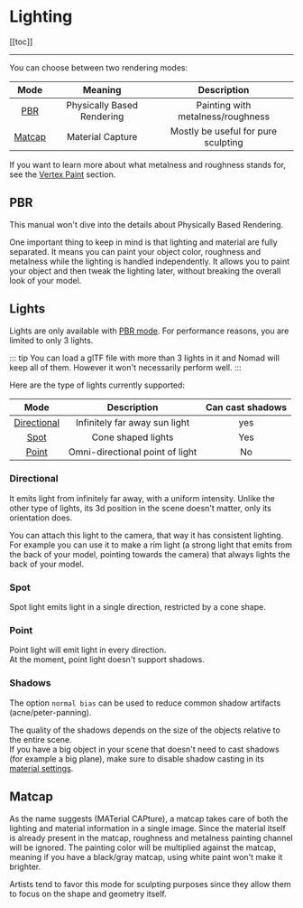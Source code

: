 # Lighting

[[toc]]

---

You can choose between two rendering modes:

| Mode              | Meaning                    | Description                         |
| :---:             | :---:                      | :---:                               |
| [PBR](#pbr)       | Physically Based Rendering | Painting with metalness/roughness   |
| [Matcap](#matcap) | Material Capture           | Mostly be useful for pure sculpting |

If you want to learn more about what metalness and roughness stands for, see the [Vertex Paint](paint.md) section.


## PBR
This manual won't dive into the details about Physically Based Rendering.

One important thing to keep in mind is that lighting and material are fully separated.
It means you can paint your object color, roughness and metalness while the lighting is handled independently.
It allows you to paint your object and then tweak the lighting later, without breaking the overall look of your model.


## Lights
Lights are only available with [PBR mode](#pbr).
For performance reasons, you are limited to only 3 lights.

::: tip
You can load a glTF file with more than 3 lights in it and Nomad will keep all of them.
However it won't necessarily perform well.
:::

Here are the type of lights currently supported:

| Mode                        | Description                      | Can cast shadows |
| :---:                       | :---:                            | :---: |
| [Directional](#directional) | Infinitely far away sun light    | yes   |
| [Spot](#spot)               | Cone shaped lights				 | Yes   |
| [Point](#point)             | Omni-directional point of light  | No    |

### Directional
It emits light from infinitely far away, with a uniform intensity.
Unlike the other type of lights, its 3d position in the scene doesn't matter, only its orientation does.

You can attach this light to the camera, that way it has consistent lighting.  
For example you can use it to make a rim light (a strong light that emits from the back of your model, pointing towards the camera) that always lights the back of your model.

### Spot
Spot light emits light in a single direction, restricted by a cone shape.

### Point
Point light will emit light in every direction.  
At the moment, point light doesn't support shadows.

### Shadows
The option `normal bias` can be used to reduce common shadow artifacts (acne/peter-panning).

The quality of the shadows depends on the size of the objects relative to the entire scene.  
If you have a big object in your scene that doesn't need to cast shadows (for example a big plane), make sure to disable shadow casting in its [material settings](material.md#cast-shadows).


## Matcap
As the name suggests (MATerial CAPture), a matcap takes care of both the lighting and material information in a single image.
Since the material itself is already present in the matcap, roughness and metalness painting channel will be ignored.
The painting color will be multiplied against the matcap, meaning if you have a black/gray matcap, using white paint won't make it brighter.

Artists tend to favor this mode for sculpting purposes since they allow them to focus on the shape and geometry itself.




